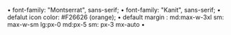 • font-family: "Montserrat", sans-serif;
• font-family: "Kanit", sans-serif;
• defalut icon color: #F26626  (orange);
• default margin : md:max-w-3xl sm: max-w-sm lg:px-0 md:px-5 sm: px-3 mx-auto 
•